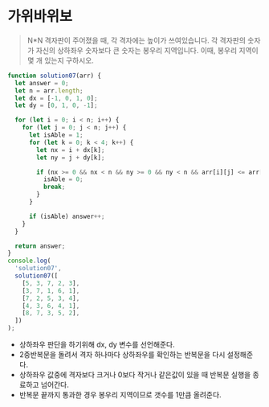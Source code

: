 # 가위바위보

> N\*N 격자판이 주어졌을 때, 각 격자에는 높이가 쓰여있습니다.
> 각 격자판의 숫자가 자신의 상하좌우 숫자보다 큰 숫자는 봉우리 지역입니다.
> 이때, 봉우리 지역이 몇 개 있는지 구하시오.

```javascript
function solution07(arr) {
  let answer = 0;
  let n = arr.length;
  let dx = [-1, 0, 1, 0];
  let dy = [0, 1, 0, -1];

  for (let i = 0; i < n; i++) {
    for (let j = 0; j < n; j++) {
      let isAble = 1;
      for (let k = 0; k < 4; k++) {
        let nx = i + dx[k];
        let ny = j + dy[k];

        if (nx >= 0 && nx < n && ny >= 0 && ny < n && arr[i][j] <= arr[nx][ny]) {
          isAble = 0;
          break;
        }
      }

      if (isAble) answer++;
    }
  }

  return answer;
}
console.log(
  'solution07',
  solution07([
    [5, 3, 7, 2, 3],
    [3, 7, 1, 6, 1],
    [7, 2, 5, 3, 4],
    [4, 3, 6, 4, 1],
    [8, 7, 3, 5, 2],
  ])
);
```

- 상하좌우 판단을 하기위해 dx, dy 변수를 선언해준다.
- 2중반복문을 돌려서 격자 하나마다 상하좌우를 확인하는 반복문을 다시 설정해준다.
- 상하좌우 값중에 격자보다 크거나 0보다 작거나 같은값이 있을 때 반복문 실행을 종료하고 넘어간다.
- 반복문 끝까지 통과한 경우 봉우리 지역이므로 갯수를 1만큼 올려준다.
